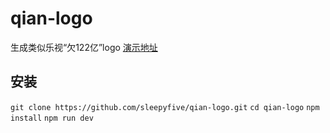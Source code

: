 # qian-logo
生成类似乐视“欠122亿”logo
[演示地址](https://sleepyfive.github.io/qian-logo/)
## 安装
`git clone https://github.com/sleepyfive/qian-logo.git`
`cd qian-logo`
`npm install`
`npm run dev`